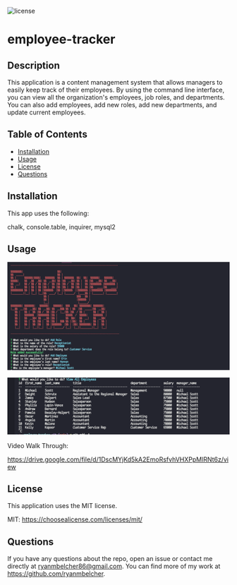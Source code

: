 ![license](https://img.shields.io/badge/License-MIT-brightgreen)

# employee-tracker
 

## Description

This application is a content management system that allows 
managers to easily keep track of their employees. By using the command line interface, you
can view all the organization's employees, job roles, and departments. You can also add 
employees, add new roles, add new departments, and update current employees.

## Table of Contents

  - [Installation](#installation)
  - [Usage](#usage)
  - [License](#license)
  - [Questions](#questions)


## Installation 

This app uses the following:
  
chalk, console.table, inquirer, mysql2

## Usage

![screenshot of app](./images/screenshot1.png)

![screenshot of app](./images/screenshot2.png)

Video Walk Through:

https://drive.google.com/file/d/1DscMYjKd5kA2EmoRsfvhVHXPpMlRNt6z/view

## License

This application uses the MIT license.
  
MIT: https://choosealicense.com/licenses/mit/

## Questions

If you have any questions about the repo, open an issue or 
contact me directly at ryanmbelcher86@gmail.com. You can find more of my work at 
https://github.com/ryanmbelcher.


